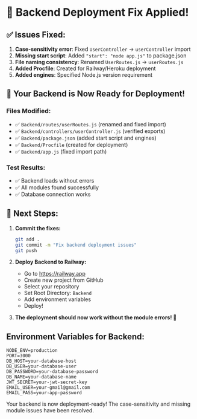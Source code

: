 # 🔧 Backend Deployment Fix Applied!

## ✅ Issues Fixed:

1. **Case-sensitivity error**: Fixed `UserController` → `userController` import
2. **Missing start script**: Added `"start": "node app.js"` to package.json
3. **File naming consistency**: Renamed `UserRoutes.js` → `userRoutes.js`
4. **Added Procfile**: Created for Railway/Heroku deployment
5. **Added engines**: Specified Node.js version requirement

## 🚀 Your Backend is Now Ready for Deployment!

### Files Modified:
- ✅ `Backend/routes/userRoutes.js` (renamed and fixed import)
- ✅ `Backend/controllers/userController.js` (verified exports)
- ✅ `Backend/package.json` (added start script and engines)
- ✅ `Backend/Procfile` (created for deployment)
- ✅ `Backend/app.js` (fixed import path)

### Test Results:
- ✅ Backend loads without errors
- ✅ All modules found successfully
- ✅ Database connection works

## 🎯 Next Steps:

1. **Commit the fixes:**
   ```bash
   git add .
   git commit -m "Fix backend deployment issues"
   git push
   ```

2. **Deploy Backend to Railway:**
   - Go to https://railway.app
   - Create new project from GitHub
   - Select your repository
   - Set Root Directory: `Backend`
   - Add environment variables
   - Deploy!

3. **The deployment should now work without the module errors! 🎉**

## Environment Variables for Backend:
```
NODE_ENV=production
PORT=3000
DB_HOST=your-database-host
DB_USER=your-database-user
DB_PASSWORD=your-database-password
DB_NAME=your-database-name
JWT_SECRET=your-jwt-secret-key
EMAIL_USER=your-gmail@gmail.com
EMAIL_PASS=your-app-password
```

Your backend is now deployment-ready! The case-sensitivity and missing module issues have been resolved.
